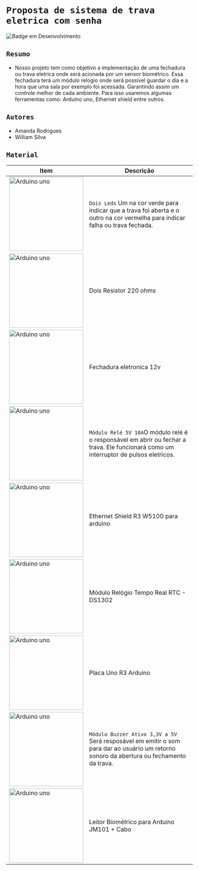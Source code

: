 # `Proposta de sistema de trava eletrica com senha` 
![Badge em Desenvolvimento](http://img.shields.io/static/v1?label=STATUS&message=EM%20DESENVOLVIMENTO&color=GREEN&style=for-the-badge)

## `Resumo` 
- Nosso projeto tem como objetivo a implementação de uma fechadura ou trava eletrica onde será acionada por um sensor biométrico. Essa fechadura terá um módulo relogio onde será possível guardar o dia e a hora que uma sala por exemplo foi acessada. Garantindo assim um controle melhor de cada ambiente. Para isso usaremos algumas ferramentas como: Arduino uno, Ethernet shield entre outros.

##
## `Autores`
- Amanda Rodrigues
- William Silva

##

## `Material` 

| Item | Descrição |
| --- | --- |
| <img align="center" alt="Arduino uno" height="200" width="200" src="https://www.usinainfo.com.br/1019683-thickbox_default/led-vermelho-5mm-difuso-kit-com-5-unidades.jpg" /> |  `Dois Leds` Um na cor verde para indicar que a trava foi aberta e o outro na cor vermelha para indicar falha ou trava fechada.|
|<img align="center" alt="Arduino uno" height="200" width="200" src="https://upload.wikimedia.org/wikipedia/commons/9/9b/220_ohms_5%25_axial_resistor.jpg" />   | Dois Resistor 220 ohms |
|<img align="center" alt="Arduino uno" height="200" width="200" src="https://ae01.alicdn.com/kf/Hded3f06bbcb34df68a554d66a5f50337t.jpg_220x220.webp_480x480Q90.webp" />| Fechadura eletronica 12v|
|<img align="center" alt="Arduino uno" height="200" width="200" src="https://www.usinainfo.com.br/1017054-thickbox_default/modulo-rele-5v-10a-1-canal-com-optoacoplador.jpg" />| `Módulo Relé 5V 10A`O módulo relé é o responsável em abrir ou fechar a trava. Ele funcionará como um interruptor de pulsos eletricos. |
|<img align="center" alt="Arduino uno" height="200" width="200" src="https://www.usinainfo.com.br/1019675-thickbox_default/ethernet-shield-r3-w5100-para-arduino.jpg" />| Ethernet Shield R3 W5100 para arduino |
| <img align="center" alt="Arduino uno" height="200" width="200" src="https://www.usinainfo.com.br/1021246-thickbox_default/modulo-relogio-tempo-real-rtc-ds1302.jpg" /> | Módulo Relógio Tempo Real RTC - DS1302 |
| <img align="center" alt="Arduino uno" height="200" width="200" src="https://www.usinainfo.com.br/1012957-thickbox_default/placa-uno-r3-arduino-cabo-usb.jpg" /> | Placa Uno R3 Arduino |
| <img align="center" alt="Arduino uno" height="200" width="200" src="https://www.usinainfo.com.br/1014408-thickbox_default/modulo-buzzer-ativo-33v-a-5v-bp19.jpg" /> | `Módulo Buzzer Ativo 3,3V a 5V` Será resposável em emitir o som para dar ao usuário um retorno sonoro da abertura ou fechamento da trava. |
| <img align="center" alt="Arduino uno" height="200" width="200" src="https://www.usinainfo.com.br/1017451-thickbox_default/leitor-biometrico-para-arduino-jm101-cabo.jpg" /> | Leitor Biométrico para Arduino JM101 + Cabo |

